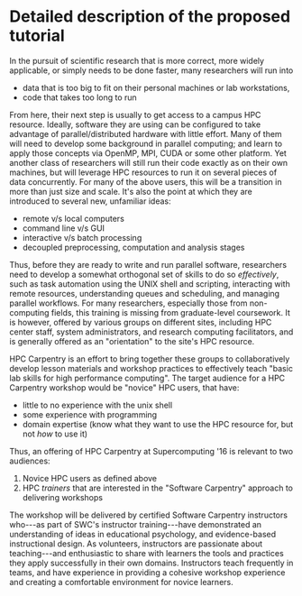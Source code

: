 # Detailed description of the proposed tutorial

In the pursuit of scientific research
that is more correct,
more widely applicable,
or simply needs to be done faster,
many researchers will run into

  * data that is too big to fit on their personal machines or lab workstations,
  * code that takes too long to run

From here, their next step is usually to get access to a campus HPC resource.
Ideally, software they are using can be configured to take advantage of
parallel/distributed hardware with little effort.
Many of them will need to develop some background in parallel computing;
and learn to apply those concepts via OpenMP, MPI, CUDA or some other platform.
Yet another class of researchers will still run their code exactly as on their own machines,
but will leverage HPC resources to run it on several pieces of data concurrently.
For many of the above users, this will be a transition in more than just size and scale.
It's also the point at which they are introduced to several new, unfamiliar ideas:

  * remote v/s local computers
  * command line v/s GUI
  * interactive v/s batch processing
  * decoupled preprocessing, computation and analysis stages

Thus, before they are ready to write and run parallel software,
researchers need to develop a somewhat orthogonal set of skills to do so *effectively*, such as
task automation using the UNIX shell and scripting,
interacting with remote resources,
understanding queues and scheduling,
and managing parallel workflows.
For many researchers, especially those from non-computing fields,
this training is missing from graduate-level coursework.
It is however,
offered by various groups on different sites,
including HPC center staff, system administrators, and
research computing facilitators,
and is generally offered as an "orientation" to the site's HPC resource.

HPC Carpentry is an effort to bring together these groups to collaboratively develop
lesson materials and workshop practices to effectively teach
"basic lab skills for high performance computing".
The target audience for a HPC Carpentry workshop would be
"novice" HPC users, that have:

  * little to no experience with the unix shell
  * some experience with programming
  * domain expertise (know what they want to use the HPC resource for, but not *how* to use it)

Thus, an offering of HPC Carpentry at Supercomputing '16 is relevant to two
audiences:

  1. Novice HPC users as defined above
  2. HPC *trainers* that are interested
  in the "Software Carpentry" approach to delivering workshops

The workshop will be delivered by certified Software Carpentry instructors
who---as part of SWC's instructor training---have demonstrated an understanding of
ideas in educational psychology, and evidence-based instructional design.
As volunteers, instructors are passionate about teaching---and enthusiastic to share with learners
the tools and practices they apply successfully in their own domains.
Instructors teach frequently in teams, and have experience in providing a cohesive workshop experience
and creating a comfortable environment for novice learners.

